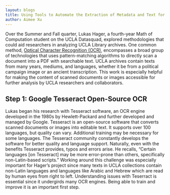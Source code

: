 ```yaml
---
layout: blogs
title: Using Tools to Automate the Extraction of Metadata and Text for Research
author: Aimee Xu
---
```


Over the Summer and Fall quarter, Lukas Hager, a fourth-year Math of Computation student on the UCLA Datasquad, explored methodologies that could aid researchers in analyzing UCLA Library archives. One common method, [Optical Character Recognition (OCR)](https://en.wikipedia.org/wiki/Optical_character_recognition), encompasses a broad group of technologies that uses pattern-matching algorithms to directly scan a document into a PDF with searchable text. UCLA archives contain texts from many years, mediums, and languages, whether it be from a political campaign image or an ancient transcription.  This work is especially helpful for making the content of scanned documents or images accessible for further analysis by UCLA researchers and collaborators.

## Step 1: Google Tesseract Open-Source OCR
Lukas began his research with Tesseract software, an OCR engine developed in the 1980s by Hewlett-Packard and further developed and managed by Google. Tesseract is an open-source software that converts scanned documents or images into editable text. It supports over 100 languages, but quality can vary. Additional training may be necessary for some languages. The Tesseract community constantly develops the software for better quality and language support. Naturally, even with the benefits Tesseract provides, typos and errors arise. He recalls, “Certain languages [on Tesseract] may be more error-prone than others, specifically non-Latin-based scripts.” Working around this challenge was especially important for Hager’s project since many texts in UCLA collections contain non-Latin languages and languages like Arabic and Hebrew which are read by human eyes from right to left. Understanding issues with Teserract is essential since it undergirds many OCR engines. Being able to train and improve it is an important first step.


